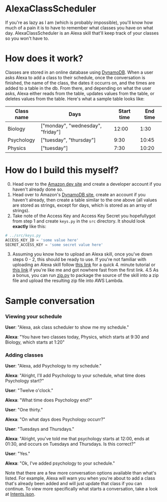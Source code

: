 # AlexaClassScheduler
If you're as lazy as I am (which is probably impossible), you'll know how much of a pain it is to have to remember what classes you have on what day. AlexaClassScheduler is an Alexa skill that'll keep track of your classes so you won't have to.

# How does it work?
Classes are stored in an online database using [DynamoDB](https://aws.amazon.com/dynamodb/). When a user asks Alexa to add a class to their schedule, once the conversation is finished, the name of the class, the dates it occurrs on, and the times are added to a table in the db. From there, and depending on what the user asks, Alexa either reads from the table, updates values from the table, or deletes values from the table. Here's what a sample table looks like:

Class name | Days                              | Start time | End time
-----------|-----------------------------------|------------|----------
Biology    | ["monday", "wednesday", "friday"] | 12:00      | 1:30
Psychology | ["tuesday", "thursday"]           | 9:30       | 10:45
Physics    | ["tuesday"]                       | 7:30       | 10:20

# How do I build this myself?
0. Head over to the [Amazon dev site](https://developer.amazon.com/) and create a developer account if you haven't already done so.
1. Head over to Amazon's [DynamoDB site](https://aws.amazon.com/dynamodb/), create an account if you haven't already, then create a table similar to the one above (all values are stored as strings, except for days, which is stored as an array of strings).
2. Take note of the Access Key and Access Key Secret you hopefullygot from step 1 and create `keys.py` in the `src` directory. It should look **exactly** like this:
```python
# ../src/keys.py
ACCESS_KEY_ID = 'some value here'
SECRET_ACCESS_KEY = 'some secret value here'

```
3. Assuming you know how to upload an Alexa skill, once you've down steps 0 - 2, this should be ready to use. If you're not familiar with uploading an Alexa skill follow [this link](https://developer.amazon.com/alexa-skills-kit/alexa-skill-python-tutorial) for a quick 4. minute tutorial or [this link](https://chatbotsmagazine.com/how-to-develop-an-alexa-skill-in-under-10-minutes-8f288e26ba29) if you're like me and got nowhere fast from the first link.
4.5 As a bonus, you can run [zip.py](https://github.com/ctcuff/AlexaClassScheduler/blob/master/zip.py) to package the source of the skill into a zip file and upload the resulting zip file into AWS Lambda.

# Sample conversation
### Viewing your schedule

**User**: "Alexa, ask class scheduler to show me my schedule."

**Alexa**: "You have two classes today, Physics, which starts at 9:30 and Biology, which starts at 1:20"

### Adding classes

**User**: "Alexa, add Psychology to my schedule."

**Alexa**: "Alright, I'll add Psychology to your schedule, what time does Psychology start?"

**User**: "Twelve o'clock."

**Alexa**: "What time does Psychology end?"

**User**: "One thirty."

**Alexa**: "On what days does Psychology occurr?"

**User**: "Tuesdays and Thursdays."

**Alexa**: "Alright, you've told me that psychology starts at 12:00, ends at 01:30, and occurs on Tuesdays and Thursdays. Is this correct?"

**User**: "Yes."

**Alexa**: "Ok, I've added psychology to your schedule."

Note that there are a few more conversation options available than what's listed. For example, Alexa will warn you when you're about to add a class that's already been added and will just update that class if you can continue. To view more specifically what starts a conversation, take a look at [Intents.json](https://github.com/ctcuff/AlexaClassScheduler/blob/master/speech/Intents.json).
